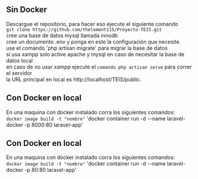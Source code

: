 ## Sin Docker

Descargue el repositorio, para hacer eso ejecute el siguiente comando <br /> `git clone https://github.com/thelement115/Proyecto-TEIS.git`<br />
cree una base de datos mysql llamada innodb<br />
cree un documento .env y ponga en este la configuración que necesite. <br />
use el comando 'php artisan migrate' para migrar la base de datos <br />
si usa xampp solo active apache y mysql en caso de necesitar la base de datos local<br />
en caso de no usar xampp ejecute el `comando php artisan serve` para correr el servidor<br />
la URL principal en local es http://localhost/TEIS/public. 

## Con Docker en local

En una maquina con docker instalado corra los siguientes comandos:
`docker image build -t "nombre"`
'docker container run -d --name laravel-docker -p 8000:80 laravel-app'

## Con Docker en local
En una maquina con docker instalado corra los siguientes comandos:
`docker image build -t "nombre"`
'docker container run -d --name laravel-docker -p 80:80 laravel-app'
